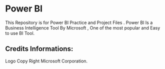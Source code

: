 # Power BI
This Repository is for Power BI Practice and Project Files . Power BI Is a Business Intelligence Tool By Microsoft , One of the most popular and Easy to use BI Tool.







## Credits Informations:
Logo Copy Right Microsoft Corporation.